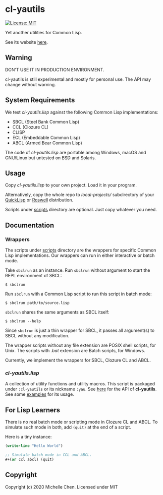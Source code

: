 # cl-yautils

[![License: MIT](https://img.shields.io/badge/License-MIT-yellow.svg)](https://opensource.org/licenses/MIT)

Yet another utilities for Common Lisp.

See its website [here](https://cwchentw.github.io/cl-yautils/).

## Warning

DON'T USE IT IN PRODUCTION ENVIRONMENT.

cl-yautils is still experimental and mostly for personal use. The API may change without warning.

## System Requirements

We test *cl-yautils.lisp* against the following Common Lisp implementations:

* SBCL (Steel Bank Common Lisp)
* CCL (Clozure CL)
* CLISP
* ECL (Embeddable Common Lisp)
* ABCL (Armed Bear Common Lisp)

The code of *cl-yautils.lisp* are portable among Windows, macOS and GNU/Linux but untested on BSD and Solaris.

## Usage

Copy *cl-yautils.lisp* to your own project. Load it in your program.

Alternatively, copy the whole repo to *local-projects/* subdirectory of your [QuickLisp](https://www.quicklisp.org/) or [Roswell](https://github.com/roswell/roswell) distribution.

Scripts under [scripts](/scripts/) directory are optional. Just copy whatever you need.

## Documentation

### Wrappers

The scripts under [scripts](/scripts/) directory are the wrappers for specific Common Lisp implementations. Our wrappers can run in either interactive or batch mode.

Take `sbclrun` as an instance. Run `sbclrun` without argument to start the REPL environment of SBCL:

```
$ sbclrun
```

Run `sbclrun` with a Common Lisp script to run this script in batch mode:

```
$ sbclrun path/to/source.lisp
```

`sbclrun` shares the same arguments as SBCL itself:

```
$ sbclrun --help
```

Since `sbclrun` is just a thin wrapper for SBCL, it passes all argument(s) to SBCL without any modification.

The wrapper scripts without any file extension are POSIX shell scripts, for Unix. The scripts with *.bat* extension are Batch scripts, for Windows.

Currently, we implement the wrappers for SBCL, Clozure CL and ABCL.

### *cl-yautils.lisp*

A collection of utility functions and utility macros. This script is packaged under `:cl-yautils` or its nickname `:yau`. See [here](https://cwchentw.github.io/cl-yautils/) for the API of **cl-yautils**. See some [examples](/examples/) for its usage.

## For Lisp Learners

There is no real batch mode or scripting mode in Clozure CL and ABCL. To simulate such mode in both, add `(quit)` at the end of a script.

Here is a tiny instance:

```lisp
(write-line "Hello World")

;; Simulate batch mode in CCL and ABCL.
#+(or ccl abcl) (quit)
```

## Copyright

Copyright (c) 2020 Michelle Chen. Licensed under MIT
